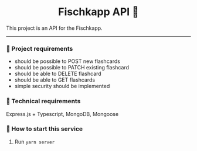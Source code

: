 <h1 align="center">
  Fischkapp API 📄
</h1>

This project is an API for the Fischkapp.

---

### 📝 Project requirements

- should be possible to POST new flashcards
- should be possible to PATCH existing flashcard
- should be able to DELETE flashcard
- should be able to GET flashcards
- simple security should be implemented

### 🔧 Technical requirements

Express.js + Typescript, MongoDB, Mongoose

### 📖 How to start this service

1. Run ``yarn server``
